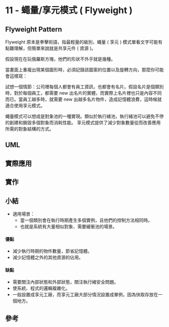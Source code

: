 # 11 - 蠅量/享元模式 ( Flyweight )

## Flyweight Pattern 
Flyweight 原本是拳擊術語，指最輕量的級別，蠅量 ( 享元 ) 模式單看文字可能有點難理解，但簡單來說就是共享元件 ( 資源 )。

假設現在在玩俄羅斯方塊，他們的形狀不外乎就是幾種。

當畫面上重複出現某個圖形時，必須記錄該圖案的位置以及旋轉方向，那麼你可能會這樣寫：

試想一個情節：公司裡每個人都會有員工資訊，也都會有名片。假設名片是個類別時，對於每個員工，都需要 new 出名片的實體，而實際上名片裡也只是內容不同而已。當員工越多時，就需要 new 出越多名片物件，造成記憶體浪費，這時候就適合使用享元模式。

蠅量模式可以想成是對象池的一種實現。類似於執行緒池，執行緒池可以避免不停的創建和銷毀多個對象而消耗性能。
享元模式提供了減少對象數量從而改善應用所需的對象結構的方式。

## UML

## 實際應用

## 實作

## 小結

* 適用場景：
  * 當一個類別會在執行時期產生多個實例，且他們的控制方法相同時。
  * 也就是系統有大量相似對象、需要緩衝池的場景。

#### 優點
* 減少執行時期的物件數量，節省記憶體。
* 減少記憶體之外的其他資源的佔用。

#### 缺點
* 需要關注內部狀態和外部狀態，關注執行緒安全問題。
* 使系統、程式的邏輯複雜化。
* 一般設置成享元工廠，而享元工廠大部分情況設置成單例，因為快取存放在一個地方。

## 參考